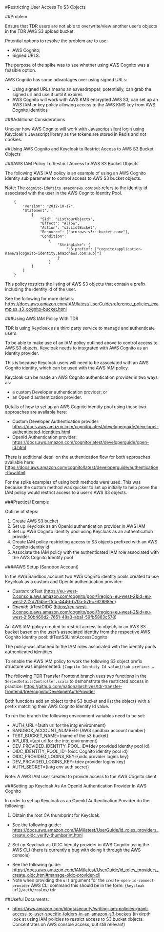 #Restricting User Access To S3 Objects

##Problem

Ensure that TDR users are not able to overwrite/view another user’s objects in the TDR AWS S3 upload bucket.

Potential options to resolve the problem are to use:
* AWS Cognito;
* Signed URLS.

The purpose of the spike was to see whether using AWS Cognito was a feasible option.

AWS Cognito has some advantages over using signed URLs:
* Using signed URLs means an eavesdropper, potentially, can grab the signed url and use it until it expires
* AWS Cognito will work with AWS KMS encrypted AWS S3, can set up an AWS IAM or key policy allowing access to the AWS KMS key from AWS Cognito identities

###Additional Considerations

Unclear how AWS Cognito will work with Javascript silent login using Keycloak's Javascript library as the tokens are stored in Redis and not cookies.

##Using AWS Cognito and Keycloak to Restrict Access to AWS S3 Bucket Objects

###AWS IAM Policy To Restrict Access to AWS S3 Bucket Objects

The following AWS IAM policy is an example of using an AWS Cognito identity sub parameter to control access to AWS S3 bucket objects.

Note: The `cognito-identity.amazonaws.com:sub` refers to the identity id associated with the user in the AWS Cognito Identity Pool.

```
    {
        "Version": "2012-10-17", 
        "Statement": [
            {
                "Sid": "ListYourObjects",
                "Effect": "Allow",
                "Action": "s3:ListBucket",
                "Resource": ["arn:aws:s3:::bucket-name"], 
                "Condition": 
                    {
                        "StringLike": {
                            "s3:prefix": ["cognito/application-name/${cognito-identity.amazonaws.com:sub}"]
                        }
                    }
            }
        ]
    }
```

This policy restricts the listing of AWS S3 objects that contain a prefix including the identity id of the user.

See the following for more details: https://docs.aws.amazon.com/IAM/latest/UserGuide/reference_policies_examples_s3_cognito-bucket.html

###Using AWS IAM Policy With TDR

TDR is using Keycloak as a third party service to manage and authenticate users. 

To be able to make use of an IAM policy outlined above to control access to AWS S3 objects, Keycloak needs to integrated with AWS Cognito as an identity provider.

This is because Keycloak users will need to be associated with an AWS Cognito identity, which can be used with the AWS IAM policy.

Keycloak can be made an AWS Cognito authentication provider in two ways as:
* a custom Developer authentication provider; or 
* an OpenId authentication provider.

Details of how to set up an AWS Cognito identity pool using these two approaches are available here:
* Custom Developer Authentication provider: https://docs.aws.amazon.com/cognito/latest/developerguide/developer-authenticated-identities.html
* OpenId Authentication provider: https://docs.aws.amazon.com/cognito/latest/developerguide/open-id.html

There is additional detail on the authentication flow for both approaches available here: https://docs.aws.amazon.com/cognito/latest/developerguide/authentication-flow.html

For the spike examples of using both methods were used. This was because the custom method was quicker to set up initially to help prove the IAM policy would restrict access to a user’s AWS S3 objects.

###Practical Example

Outline of steps:
1. Create AWS S3 bucket
2. Set up Keycloak as an OpenId authentication provider in AWS IAM
3. Set up AWS Cognito Identity pool using Keycloak as an authentication provider
4. Create IAM policy restricting access to S3 objects prefixed with an AWS Cognito identity id
5. Associate the IAM policy with the authenticated IAM role associated with the AWS Cognito Identity pool

####AWS Setup (Sandbox Account)

In the AWS Sandbox account two AWS Cognito identity pools created to use Keycloak as a custom and OpenId authentication provider:
* *Custom*: tkTest (https://eu-west-2.console.aws.amazon.com/cognito/pool/?region=eu-west-2&id=eu-west-2:f2d20d5e-ffcb-4446-b70a-579c762898ec)
* *OpenId*: tkTestOIDC (https://eu-west-2.console.aws.amazon.com/cognito/pool/?region=eu-west-2&id=eu-west-2:50b460d2-7651-48a3-aba1-59fb5863c578)

An AWS IAM policy created to restrict access to objects in an AWS S3 bucket based on the user’s associated identity from the respective AWS Cognito Identity pool: tkTestS3LimitAccessCognito

The policy was attached to the IAM roles associated with the identity pools authenticated identities.

To enable the AWS IAM policy to work the following S3 object prefix structure was implemented: `{Cognito Identity Id value}/sub prefixes …`

The following TDR Transfer Frontend branch uses two functions in the `SeriesDetailsController.scala` to demonstrate the restricted access in practice: https://github.com/nationalarchives/tdr-transfer-frontend/tree/cognitoDeveloperAuthProvider

Both functions add an object to the S3 bucket and list the objects with a prefix matching their AWS Cognito Identity Id value.

To run the branch the following environment variables need to be set:
* AUTH_URL={auth url for the intg environment}
* SANDBOX_ACCOUNT_NUMBER={AWS sandbox account number}
* TEST_BUCKET_NAME={name of the s3 bucket}
* API_URL={api url for the intg environment}
* DEV_PROVIDED_IDENTITY_POOL_ID={dev provided identity pool id}
* OIDC_IDENTITY_POOL_ID={oidc Cognito identity pool id}
* OIDC_PROVIDED_LOGINS_KEY={oidc provider logins key}
* DEV_PROVIDED_LOGINS_KEY={dev provider logins key}
* AUTH_SECRET={intg env auth secret}

Note: A AWS IAM user created to provide access to the AWS Cognito client

###Setting up Keycloak As An OpenId Authentication Provider In AWS Cognito

In order to set up Keycloak as an OpenId Authentication Provider do the following:
1. Obtain the root CA thumbprint for Keycloak. 
* See the following guide: https://docs.aws.amazon.com/IAM/latest/UserGuide/id_roles_providers_create_oidc_verify-thumbprint.html
2. Set up Keycloak as OIDC Identity provider in AWS Cognito using the AWS CLI (there is currently a bug with doing it through the AWS console)
* See the following guide: https://docs.aws.amazon.com/IAM/latest/UserGuide/id_roles_providers_create_oidc.html#manage-oidc-provider-cli
* Note when providing the `url` argument for the `create-open-id-connect-provider` AWS CLI command this should be in the form: `{keycloak url}/auth/realms/tdr`

##Useful Documents:
* https://aws.amazon.com/blogs/security/writing-iam-policies-grant-access-to-user-specific-folders-in-an-amazon-s3-bucket/ (in depth look at using IAM policies to restrict access to S3 bucket objects. Concentrates on AWS console access, but still relevant)
